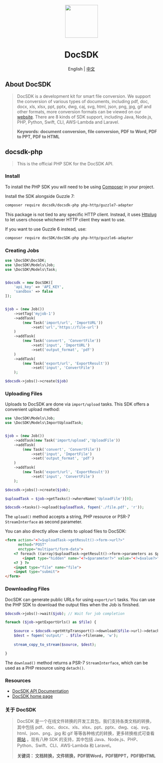 <p align="center">
  <img width="108px" src="https://yuntu-download.oss-cn-hangzhou.aliyuncs.com/GitResource/xlogo.jpg" />
</p>

<h1 align="center">DocSDK</h1>
<p align="center">English | <a href="doc/README-zh-CN.md">中文</a></p>

## About DocSDK

> DocSDK is a development kit for smart file conversion. We support the conversion of various types of documents, including pdf, doc, docx, xls, xlsx, ppt, pptx, dwg, caj, svg, html, json, png, jpg, gif and other formats, more conversion formats can be viewed on our [website](https://www.docsdk.com/). There are 8 kinds of SDK support, including Java, Node.js, PHP, Python, Swift, CLI, AWS-Lambda and Laravel.
> 
> **Keywords: document conversion, file conversion, PDF to Word, PDF to PPT, PDF to HTML**

## docsdk-php

> This is the official PHP SDK for the DocSDK API. 


### Install

To install the PHP SDK you will need to be using [Composer](https://getcomposer.org) in your project. 

Install the SDK alongside Guzzle 7:

```bash
composer require docsdk/docsdk-php php-http/guzzle7-adapter
```

This package is not tied to any specific HTTP client. Instead, it uses [Httplug](https://github.com/php-http/httplug) to let users choose whichever HTTP client they want to use.

If you want to use Guzzle 6 instead, use:

```bash
composer require docSDK/docSDK-php php-http/guzzle6-adapter
```


### Creating Jobs

```php
use \DocSDK\DocSDK;
use \DocSDK\Models\Job;
use \DocSDK\Models\Task;


$docsdk = new DocSDK([
    'api_key' => 'API_KEY',
    'sandbox' => false
]);


$job = (new Job())
    ->setTag('myjob-1')
    ->addTask(
        (new Task('import/url', 'ImportURL'))
            ->set('url','https://file-url')
    )
    ->addTask(
        (new Task('convert', 'ConvertFile'))
            ->set('input', 'ImportURL')
            ->set('output_format', 'pdf')
    )
    ->addTask(
        (new Task('export/url', 'ExportResult'))
            ->set('input', 'ConvertFile')
    );

$docsdk->jobs()->create($job)

```


### Uploading Files

Uploads to DocSDK are done via `import/upload` tasks. This SDK offers a convenient upload method:

```php
use \DocSDK\Models\Job;
use \DocSDK\Models\ImportUploadTask;


$job = (new Job())
    ->addTask(new Task('import/upload','UploadFile'))
    ->addTask(
        (new Task('convert', 'ConvertFile'))
            ->set('input', 'ImportFile')
            ->set('output_format', 'pdf')
    )
    ->addTask(
        (new Task('export/url', 'ExportResult'))
            ->set('input', 'ConvertFile')
    );

$docsdk->jobs()->create($job);

$uploadTask = $job->getTasks()->whereName('UploadFile')[0];

$docsdk->tasks()->upload($uploadTask, fopen('./file.pdf', 'r'));
```
The `upload()` method accepts a string, PHP resource or PSR-7 `StreamInterface` as second parameter.

You can also directly allow clients to upload files to DocSDK:

```html
<form action="<?=$uploadTask->getResult()->form->url?>"
      method="POST"
      enctype="multipart/form-data">
    <? foreach ((array)$uploadTask->getResult()->form->parameters as $parameter => $value) { ?>
        <input type="hidden" name="<?=$parameter?>" value="<?=$value?>">
    <? } ?>
    <input type="file" name="file">
    <input type="submit">
</form>
```


### Downloading Files

DocSDK can generate public URLs for using `export/url` tasks. You can use the PHP SDK to download the output files when the Job is finished.

```php
$docsdk->jobs()->wait($job); // Wait for job completion

foreach ($job->getExportUrls() as $file) {

    $source = $docsdk->getHttpTransport()->download($file->url)->detach();
    $dest = fopen('output/' . $file->filename, 'w');
    
    stream_copy_to_stream($source, $dest);

}
```

The `download()` method returns a PSR-7 `StreamInterface`, which can be used as a PHP resource using `detach()`.

### Resources
* [DocSDK API Documentation](https://www.docsdk.com/docAPI)
* [DocSDK home page](https://www.docsdk.com/)

### 关于 DocSDK
> DocSDK 是一个在线文件转换的开发工具包。我们支持各类文档的转换，其中包括 pdf、doc、docx、xls、xlsx、ppt、pptx、dwg、caj、svg、html、json、png、jpg 和 gif 等等各种格式的转换，更多转换格式可查看[网站](https://www.docsdk.com/) 。现有八种 SDK 的支持，其中包括 Java、Node.js、PHP、Python、Swift、CLI、AWS-Lambda 和 Laravel。
> 
> **关键词： 文档转换，文件转换，PDF转Word，PDF转PPT，PDF转HTML**
